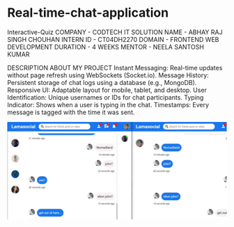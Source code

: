# Real-time-chat-application

Interactive-Quiz COMPANY - CODTECH IT SOLUTION 
NAME - ABHAY RAJ SINGH CHOUHAN 
INTERN ID - CT04DH2270 
DOMAIN - FRONTEND WEB DEVELOPMENT 
DURATION - 4 WEEKS
MENTOR - NEELA SANTOSH KUMAR

DESCRIPTION ABOUT MY PROJECT 
Instant Messaging: Real-time updates without page refresh using WebSockets (Socket.io).
Message History: Persistent storage of chat logs using a database (e.g., MongoDB).
Responsive UI: Adaptable layout for mobile, tablet, and desktop.
User Identification: Unique usernames or IDs for chat participants.
Typing Indicator: Shows when a user is typing in the chat.
Timestamps: Every message is tagged with the time it was sent.

![image alt](https://github.com/satyam427/Real-time-chat-application/blob/0797f2935da5ea4d0c853c8fcefa53060bd27c3e/WhatsApp%20Image%202025-08-08%20at%2021.53.02_c9373027.jpg)
